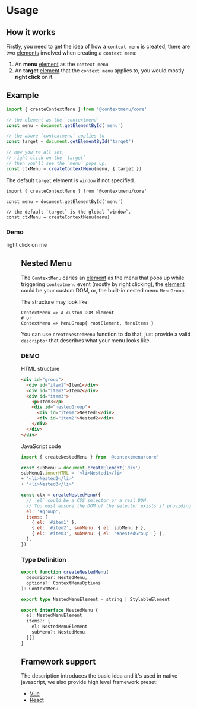 # Usage

## How it works
Firstly, you need to get the idea of how a `context menu` is created, there are two <u>elements</u> involved when creating a `context menu`:

1. An **menu** <u>element</u> as the `context menu`
2. An **target** <u>element</u> that the `context menu` applies to, you would mostly **right click** on it.

## Example

```typescript
import { createContextMenu } from '@contextmenu/core'

// the element as the `contextmenu`
const menu = document.getElementById('menu')

// the above `contextmenu` applies to
const target = document.getElementById('target')

// now you're all set,
// right click on the `target`
// then you'll see the `menu` pops up.
const ctxMenu = createContextMenu(menu, { target })
```
The default `target` element is `window` if not specified.

```typescript{6}
import { createContextMenu } from '@contextmenu/core'

const menu = document.getElementById('menu')

// the default `target` is the global `window`.
const ctxMenu = createContextMenu(menu)
```


### Demo
<script setup>
import { ref } from 'vue'
import { useContextMenu } from '@contextmenu/vue'
// TODO: using unplugin-import
import Menu from '../components/Menu.vue'
import Area from '../components/Area.vue'

const targetRef = ref(null)
const menuRef = ref(null)

const ctx = useContextMenu(menuRef, { target: targetRef, resize:'auto' })
</script>

<Area ref="targetRef">
right click on me
</Area>
<Menu ref="menuRef" />

## Nested Menu

The `ContextMenu` caries an <u>element</u> as the menu that pops up while triggering `contextmenu` event (mostly by right clicking), the <u>element</u> could be your custom DOM, or, the built-in nested menu `MenuGroup`.

The structure may look like:
```shell
ContextMenu => A custom DOM element
# or
ContextMenu => MenuGroup{ rootElement, MenuItems }
```

You can use `createNestedMenu` function to do that, just provide a valid `descriptor` that describes what your menu looks like.

### DEMO
HTML structure
```html
<div id="group">
  <div id="item1">Item1</div>
  <div id="item2">Item2</div>
  <div id="item3">
    <p>Item3</p>
    <div id="nestedGroup">
      <div id="item1">Nested1</div>
      <div id="item2">Nested2</div>
    </div>
  </div>
</div>
```

JavaScript code
```js
import { createNestedMenu } from '@contextmenu/core'

const subMenu = document.createElement('div')
subMenu1.innerHTML = '<li>Nested1</li>'
+ '<li>Nested2</li>'
+ '<li>Nested3</li>'

const ctx = createNestedMenu({
  // `el` could be a CSS selector or a real DOM.
  // You must ensure the DOM of the selector exists if providing a selector.
  el: '#group',
  items: [
    { el: '#item1' },
    { el: '#item2', subMenu: { el: subMenu } },
    { el: '#item3', subMenu: { el: '#nestedGroup' } },
  ],
})
```

### Type Definition
```ts
export function createNestedMenu(
  descriptor: NestedMenu,
  options?: ContextMenuOptions
): ContextMenu

export type NestedMenuElement = string | StylableElement

export interface NestedMenu {
  el: NestedMenuElement
  items?: {
    el: NestedMenuElement
    subMenu?: NestedMenu
  }[]
}

```

## Framework support
The description introduces the basic idea and it's used in native javascript, we also provide high level framework preset:
- [Vue](/vue/)
- [React](/react/)
